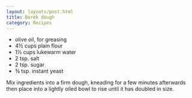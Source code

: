 ```yaml
---
layout: layouts/post.html
title: Borek dough
category: Recipes
---
```

- olive oil, for greasing
- 4&#xBD; cups plain flour
- 1&#xBD; cups lukewarm water
- 2 tsp. salt
- 2 tsp. sugar
- &#xBE; tsp. instant yeast

Mix ingredients into a firm dough, kneading for a few minutes afterwards then place into a lightly oiled bowl to rise until it has doubled in size.